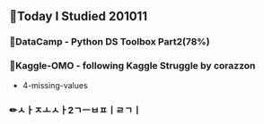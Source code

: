 ## Today I Studied 201011
### DataCamp - Python DS Toolbox Part2(78%)

### Kaggle-OMO - following Kaggle Struggle by corazzon
* 4-missing-values

### ✏ㅅㅏㅈㅗㅅㅏ2ㄱㅡㅂㅍㅣㄹㄱㅣ
